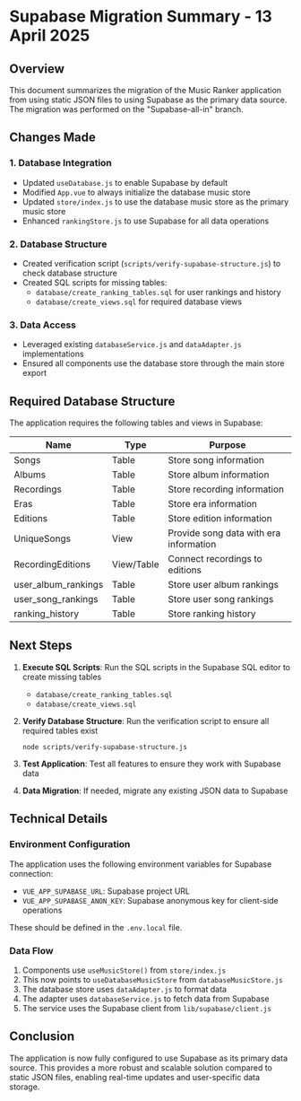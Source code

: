 # Supabase Migration Summary - 13 April 2025

## Overview
This document summarizes the migration of the Music Ranker application from using static JSON files to using Supabase as the primary data source. The migration was performed on the "Supabase-all-in" branch.

## Changes Made

### 1. Database Integration
- Updated `useDatabase.js` to enable Supabase by default
- Modified `App.vue` to always initialize the database music store
- Updated `store/index.js` to use the database music store as the primary music store
- Enhanced `rankingStore.js` to use Supabase for all data operations

### 2. Database Structure
- Created verification script (`scripts/verify-supabase-structure.js`) to check database structure
- Created SQL scripts for missing tables:
  - `database/create_ranking_tables.sql` for user rankings and history
  - `database/create_views.sql` for required database views

### 3. Data Access
- Leveraged existing `databaseService.js` and `dataAdapter.js` implementations
- Ensured all components use the database store through the main store export

## Required Database Structure
The application requires the following tables and views in Supabase:

| Name | Type | Purpose |
|------|------|---------|
| Songs | Table | Store song information |
| Albums | Table | Store album information |
| Recordings | Table | Store recording information |
| Eras | Table | Store era information |
| Editions | Table | Store edition information |
| UniqueSongs | View | Provide song data with era information |
| RecordingEditions | View/Table | Connect recordings to editions |
| user_album_rankings | Table | Store user album rankings |
| user_song_rankings | Table | Store user song rankings |
| ranking_history | Table | Store ranking history |

## Next Steps

1. **Execute SQL Scripts**: Run the SQL scripts in the Supabase SQL editor to create missing tables
   - `database/create_ranking_tables.sql`
   - `database/create_views.sql`

2. **Verify Database Structure**: Run the verification script to ensure all required tables exist
   ```
   node scripts/verify-supabase-structure.js
   ```

3. **Test Application**: Test all features to ensure they work with Supabase data

4. **Data Migration**: If needed, migrate any existing JSON data to Supabase

## Technical Details

### Environment Configuration
The application uses the following environment variables for Supabase connection:
- `VUE_APP_SUPABASE_URL`: Supabase project URL
- `VUE_APP_SUPABASE_ANON_KEY`: Supabase anonymous key for client-side operations

These should be defined in the `.env.local` file.

### Data Flow
1. Components use `useMusicStore()` from `store/index.js`
2. This now points to `useDatabaseMusicStore` from `databaseMusicStore.js`
3. The database store uses `dataAdapter.js` to format data
4. The adapter uses `databaseService.js` to fetch data from Supabase
5. The service uses the Supabase client from `lib/supabase/client.js`

## Conclusion
The application is now fully configured to use Supabase as its primary data source. This provides a more robust and scalable solution compared to static JSON files, enabling real-time updates and user-specific data storage.

